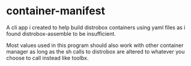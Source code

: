 # container-manifest
A cli app i created to help build distrobox containers using yaml files as i found distrobox-assemble to be insufficient.

Most values used in this program should also work with other container manager as long as the sh calls to distrobox are altered to whatever you choose to call instead like toolbx.
